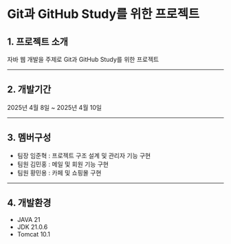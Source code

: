 # Git과 GitHub Study를 위한 프로젝트

## 1. 프로젝트 소개
자바 웹 개발을 주제로 Git과 GitHub Study를 위한 프로젝트
___

## 2. 개발기간
2025년 4월 8일 ~ 2025년 4월 10일
___

## 3. 멤버구성
* 팀장 임준혁 : 프로젝트 구조 설계 및 관리자 기능 구현
* 팀원 김민홍 : 메일 및 회원 기능 구현
* 팀원 황민용 : 카페 및 쇼핑몰 구현
___
## 4. 개발환경
- JAVA 21
- JDK 21.0.6
- Tomcat 10.1

